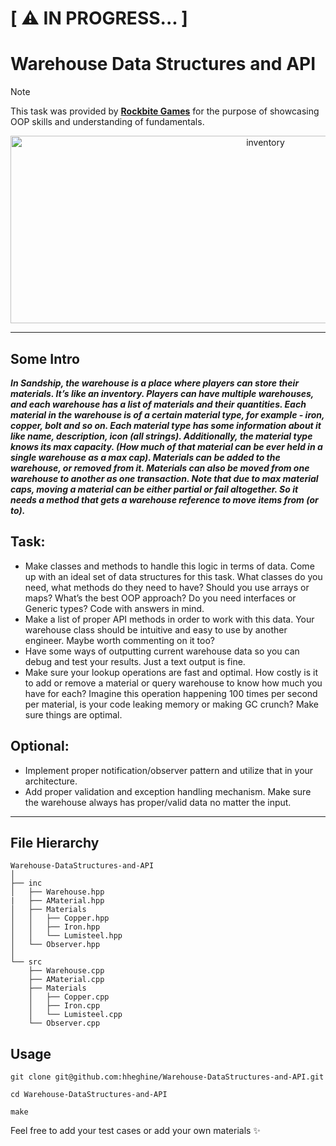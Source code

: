 # [ ⚠ IN PROGRESS... ]
# Warehouse Data Structures and API
>[!Note]
>This task was provided by [**Rockbite Games**](https://rockbitegames.com/) for the purpose of showcasing OOP skills and understanding of fundamentals.

<p align="center">
    <img src="https://github.com/hheghine/Warehouse-DataStructures-and-API/assets/119530584/40b50ec0-fa1f-426c-91d1-c74e1f2d07ca" alt="inventory" width="800" height="300">
</p>

---

## Some Intro

<b><i>In Sandship, the warehouse is a place where players can store their materials. It’s like an inventory. Players can have multiple warehouses, and each warehouse has a list of materials and their quantities.
Each material in the warehouse is of a certain material type, for example - iron, copper, bolt and so on. Each material type has some information about it like name, description, icon (all strings). Additionally, the material type knows its max capacity. (How much of that material can be ever held in a single warehouse as a max cap).
Materials can be added to the warehouse, or removed from it. Materials can also be moved from one warehouse to another as one transaction. Note that due to max material caps, moving a material can be either partial or fail altogether. So it needs a method that gets a warehouse reference to move items from (or to).</i></b>

## Task:

- Make classes and methods to handle this logic in terms of data. Come up with an ideal set of data structures for this task. What classes do you need, what methods do they need to have? Should you use arrays or maps? What’s the best OOP approach? Do you need interfaces or Generic types? Code with answers in mind.
- Make a list of proper API methods in order to work with this data. Your warehouse class should be intuitive and easy to use by another engineer. Maybe worth commenting on it too? 
- Have some ways of outputting current warehouse data so you can debug and test your results. Just a text output is fine.
- Make sure your lookup operations are fast and optimal. How costly is it to add or remove a material or query warehouse to know how much you have for each? Imagine this operation happening 100 times per second per material, is your code leaking memory or making GC crunch? Make sure things are optimal. 

## Optional:
- Implement proper notification/observer pattern and utilize that in your architecture.
- Add proper validation and exception handling mechanism. Make sure the warehouse always has proper/valid data no matter the input.

---
## File Hierarchy

```
Warehouse-DataStructures-and-API
│
├── inc
│   ├── Warehouse.hpp
|   ├── AMaterial.hpp
│   ├── Materials
│   │   ├── Copper.hpp
│   │   ├── Iron.hpp
│   │   └── Lumisteel.hpp
│   └── Observer.hpp
│
└── src
    ├── Warehouse.cpp
    ├── AMaterial.cpp
    ├── Materials
    │   ├── Copper.cpp
    │   ├── Iron.cpp
    │   └── Lumisteel.cpp
    └── Observer.cpp
```

## Usage

```
git clone git@github.com:hheghine/Warehouse-DataStructures-and-API.git

cd Warehouse-DataStructures-and-API

make
```
Feel free to add your test cases or add your own materials ✨
